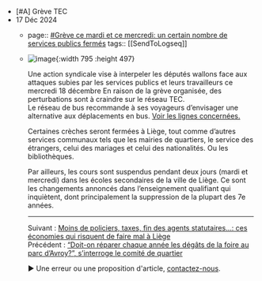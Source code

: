 - [#A] Grève TEC
- 17 Déc 2024
	- page:: [#Grève ce mardi et ce mercredi: un certain nombre de services publics fermés](https://www.todayinliege.be/greve-ce-mardi-un-certain-nombre-de-services-publics-fermes/)
	  tags:: [[SendToLogseq]]
	- ![image](https://www.todayinliege.be/wp-content/uploads/2024/12/tempo-36-1080x675.jpg){:width 795 :height 497}
	  
	  Une action syndicale vise à interpeler les députés wallons face aux attaques subies par les services publics et leurs travailleurs ce mercredi 18 décembre En raison de la grève organisée, des perturbations sont à craindre sur le réseau TEC.\
	  Le réseau de bus recommande à ses voyageurs d’envisager une alternative aux déplacements en bus. [Voir les lignes concernées.](https://www.letec.be/Traffic/Detail/cc60ee5d-be54-4ec3-8ba1-08dd0b0a6b5c)
	  
	  Certaines crèches seront fermées à Liège, tout comme d’autres services communaux tels que les mairies de quartiers, le service des étrangers, celui des mariages et celui des nationalités. Ou les bibliothèques.
	  
	  Par ailleurs, les cours sont suspendus pendant deux jours (mardi et mercredi) dans les écoles secondaires de la ville de Liège. Ce sont les changements annoncés dans l’enseignement qualifiant qui inquiètent, dont principalement la suppression de la plupart des 7e années.
	  
	  ***
	  
	  Suivant : [Moins de policiers, taxes, fin des agents statutaires…: ces économies qui risquent de faire mal à Liège](https://www.todayinliege.be/moins-de-policiers-taxes-fin-des-agents-statutaires-ces-economies-qui-risquent-de-faire-mal-a-liege/)\
	  Précédent : [“Doit-on réparer chaque année les dégâts de la foire au parc d’Avroy?”, s’interroge le comité de quartier](https://www.todayinliege.be/doit-on-reparer-chaque-annee-les-degats-de-la-foire-au-parc-davroy-sinterroge-le-comite-de-quartier/)
	  
	  ► Une erreur ou une proposition d'article, [contactez-nous](https://www.todayinliege.be/contact#contact).